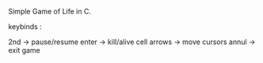 Simple Game of Life in C.


keybinds : 

2nd     ->  pause/resume
enter   ->  kill/alive cell
arrows  ->  move cursors
annul   ->  exit game

